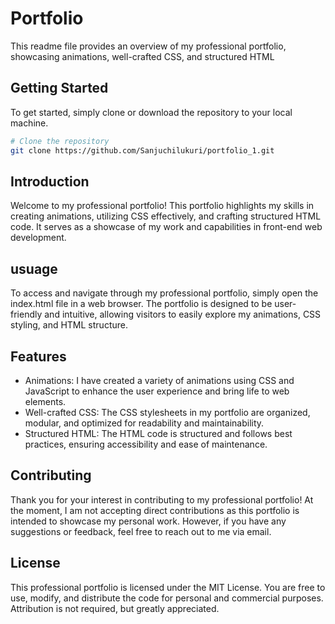 # Portfolio
This readme file provides an overview of my professional portfolio, showcasing animations, well-crafted CSS, and structured HTML

## Getting Started

To get started, simply clone or download the repository to your local machine.

 ```bash
# Clone the repository
git clone https://github.com/Sanjuchilukuri/portfolio_1.git
```

## Introduction

Welcome to my professional portfolio! This portfolio highlights my skills in creating animations, utilizing CSS effectively, and crafting structured HTML code. It serves as a showcase of my work and capabilities in front-end web development.

## usuage

To access and navigate through my professional portfolio, simply open the index.html file in a web browser. The portfolio is designed to be user-friendly and intuitive, allowing visitors to easily explore my animations, CSS styling, and HTML structure.


## Features

- Animations: I have created a variety of animations using CSS and JavaScript to enhance the user experience and bring life to web elements.
- Well-crafted CSS: The CSS stylesheets in my portfolio are organized, modular, and optimized for readability and maintainability.
- Structured HTML: The HTML code is structured and follows best practices, ensuring accessibility and ease of maintenance.

## Contributing

Thank you for your interest in contributing to my professional portfolio! At the moment, I am not accepting direct contributions as this portfolio is intended to showcase my personal work. However, if you have any suggestions or feedback, feel free to reach out to me via email.

## License

This professional portfolio is licensed under the MIT License. You are free to use, modify, and distribute the code for personal and commercial purposes. Attribution is not required, but greatly appreciated.
